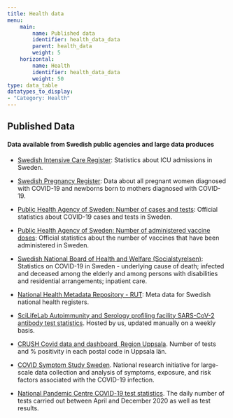 ```yaml
---
title: Health data
menu:
    main:
        name: Published data
        identifier: health_data_data
        parent: health_data
        weight: 5
    horizontal:
        name: Health
        identifier: health_data_data
        weight: 50
type: data_table
datatypes_to_display:
- "Category: Health"
---
```


## Published Data

#### Data available from Swedish public agencies and large data produces

* [Swedish Intensive Care Register](https://www.icuregswe.org/data--resultat/covid-19-i-svensk-intensivvard/): Statistics about ICU admissions in Sweden.

* [Swedish Pregnancy Register](https://www.medscinet.com/gr/default.aspx): Data about all pregnant women diagnosed with COVID-19 and newborns born to mothers diagnosed with COVID-19.

* [Public Health Agency of Sweden: Number of cases and tests](https://www.folkhalsomyndigheten.se/smittskydd-beredskap/utbrott/aktuella-utbrott/covid-19/bekraftade-fall-i-sverige/): Official statistics about COVID-19 cases and tests in Sweden.

* [Public Health Agency of Sweden: Number of administered vaccine doses](https://www.folkhalsomyndigheten.se/smittskydd-beredskap/utbrott/aktuella-utbrott/covid-19/vaccination-mot-covid-19/statistik/statistik-over-registrerade-vaccinationer-covid-19/): Official statistics about the number of vaccines that have been administered in Sweden.

* [Swedish National Board of Health and Welfare (Socialstyrelsen)](https://www.socialstyrelsen.se/statistik-och-data/statistik/statistik-om-covid-19/): Statistics on COVID-19 in Sweden - underlying cause of death; infected and deceased among the elderly and among persons with disabilities and residential arrangements; inpatient care.

* [National Health Metadata Repository - RUT](../rut): Meta data for Swedish national health registers.

* [SciLifeLab Autoimmunity and Serology profiling facility SARS-CoV-2 antibody test statistics](../serology-statistics). Hosted by us, updated manually on a weekly basis.

* [CRUSH Covid data and dashboard, Region Uppsala](../crush_covid). Number of tests and % positivity in each postal code in Uppsala län.

* [COVID Symptom Study Sweden](../symptom_study_sweden). National research initiative for large-scale data collection and analysis of symptoms, exposure, and risk factors associated with the COVID-19 infection.

* [National Pandemic Centre COVID-19 test statistics](../npc-statistics). The daily number of tests carried out between April and December 2020 as well as test results.
